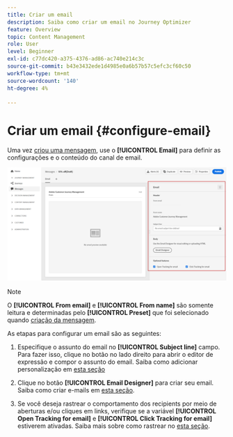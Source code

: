 ```yaml
---
title: Criar um email
description: Saiba como criar um email no Journey Optimizer
feature: Overview
topic: Content Management
role: User
level: Beginner
exl-id: c77dc420-a375-4376-ad86-ac740e214c3c
source-git-commit: b43e3432ede1d4985e0a6b57b57c5efc3cf60c50
workflow-type: tm+mt
source-wordcount: '140'
ht-degree: 4%

---
```


# Criar um email {#configure-email}

Uma vez [criou uma mensagem](create-message.md), use o **[!UICONTROL Email]** para definir as configurações e o conteúdo do canal de email.

![](assets/emails-configuration.png)

>[!NOTE]
>
>O **[!UICONTROL From email]** e **[!UICONTROL From name]** são somente leitura e determinadas pelo **[!UICONTROL Preset]** que foi selecionado quando [criação da mensagem](create-message.md).

As etapas para configurar um email são as seguintes:

1. Especifique o assunto do email no **[!UICONTROL Subject line]** campo. Para fazer isso, clique no botão no lado direito para abrir o editor de expressão e compor o assunto do email. Saiba como adicionar personalização em [esta seção](../personalization/personalize.md)

1. Clique no botão **[!UICONTROL Email Designer]** para criar seu email. Saiba como criar e-mails em [esta seção](design-emails.md).

1. Se você deseja rastrear o comportamento dos recipients por meio de aberturas e/ou cliques em links, verifique se a variável **[!UICONTROL Open Tracking for email]** e **[!UICONTROL Click Tracking for email]** estiverem ativadas. Saiba mais sobre como rastrear no [esta seção](message-tracking.md).
